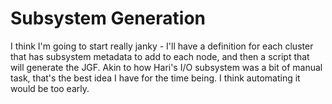 # Subsystem Generation

I think I'm going to start really janky - I'll have a definition for each cluster that
has subsystem metadata to add to each node, and then a script that will generate the JGF.
Akin to how Hari's I/O subsystem was a bit of manual task, that's the best idea I have for
the time being. I think automating it would be too early.
